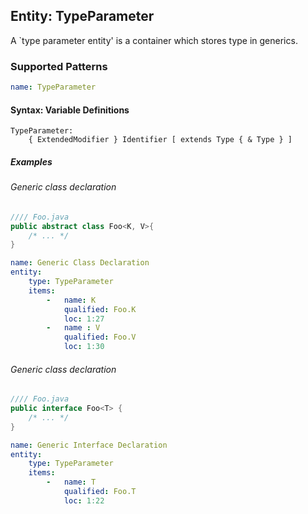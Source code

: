 ## Entity: TypeParameter

A `type parameter entity' is a container which stores type in generics.

### Supported Patterns

```yaml
name: TypeParameter
```

#### Syntax: Variable Definitions

```text
TypeParameter:
    { ExtendedModifier } Identifier [ extends Type { & Type } ]
```

##### Examples

###### Generic class declaration 

```java
//// Foo.java
public abstract class Foo<K, V>{
    /* ... */
}
```

```yaml
name: Generic Class Declaration 
entity:
    type: TypeParameter
    items:
        -   name: K
            qualified: Foo.K
            loc: 1:27
        -   name : V
            qualified: Foo.V
            loc: 1:30
```
###### Generic class declaration 

```java
//// Foo.java
public interface Foo<T> {
    /* ... */
}
```

```yaml
name: Generic Interface Declaration 
entity:
    type: TypeParameter
    items:
        -   name: T
            qualified: Foo.T
            loc: 1:22
```